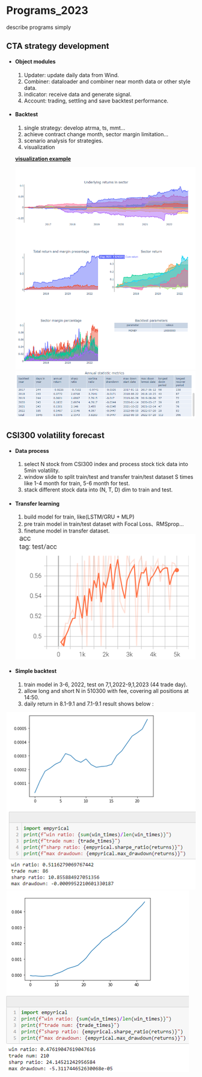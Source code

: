 # Programs_2023
describe programs simply

## CTA strategy development

- #### Object modules 

  1. Updater: update daily data from Wind.
  2. Combiner: dataloader and combiner near month data or other style data.
  3. indicator: receive data and generate signal.
  4. Account: trading, settling and save backtest performance.

- #### Backtest

  1. single strategy: develop atrma, ts, mmt...
  2. achieve contract change month, sector margin limitation...
  3. scenario analysis for strategies.
  4. visualization

  **[visualization example](asset/all.html)**

  <img src="asset\cta_strategy_example.png" style="zoom:100%;" />
  <img src="asset\cta_example_metrics.png" alt="image-20230307142906788"  />



## CSI300 volatility forecast

- #### Data process

  1. select N stock from CSI300 index and process stock tick data into 5min volatility.
  2. window slide to split train/test and transfer train/test dataset S times like 1-4 month for train, 5-6 month for test.
  3. stack different stock data into (N, T, D) dim to train and test.

- #### Transfer learning

  1. build model for train, like(LSTM/GRU + MLP)
  2. pre train model in train/test dataset with Focal Loss、RMSprop...
  3. finetune model in transfer dataset.

  <img src="asset\vol_testacc.png" alt="image-20230307144840116" style="zoom:67%;" />

- #### Simple backtest

  1.  train model in 3-6, 2022, test on 7,1,2022-9,1,2023 (44 trade day).
  2.  allow long and short N in 510300 with fee, covering all positions at 14:50.
  3.  daily return in 8.1-9.1 and 7.1-9.1 result shows below :


 <img src="asset\backtest_result_example.png" alt="image-20230307144840116"/>
 <img src="asset\backtest_all.png" alt="image-20230309111411371" />
